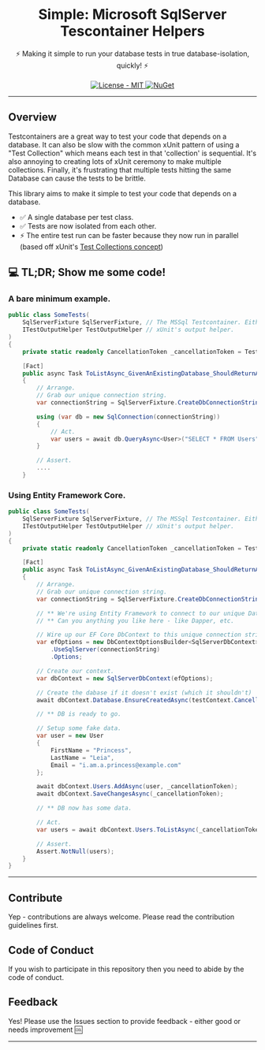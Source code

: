 <h1 align="center">Simple: Microsoft SqlServer Tescontainer Helpers</h1>

<div align="center">
  ⚡ Making it simple to run your database tests in true database-isolation, quickly! ⚡
</div>

<br />

<div align="center">
    <!-- License -->
    <a href="https://choosealicense.com/licenses/mit/">
    <img src="https://img.shields.io/badge/License-MIT-blue.svg?style=flat-square" alt="License - MIT" />
    </a>
    <!-- NuGet -->
    <a href="https://www.nuget.org/packages/WorldDomination.SimpleTestcontainers.MsSql/">
    <img src="https://buildstats.info/nuget/WorldDomination.SimpleTestcontainers.MsSql" alt="NuGet" />
    </a>
</div>


---
## Overview

Testcontainers are a great way to test your code that depends on a database.
It can also be slow with the common xUnit pattern of using a "Test Collection" which means each test in that 'collection' is sequential.
It's also annoying to creating lots of xUnit ceremony to make multiple collections.
Finally, it's frustrating that multiple tests hitting the same Database can cause the tests to be brittle.

This library aims to make it simple to test your code that depends on a database.

- ✅ A single database per test class.
- ✅ Tests are now isolated from each other.
- ⚡ The entire test run can be faster because they now run in parallel (based off xUnit's [Test Collections concept](https://xunit.net/docs/running-tests-in-parallel#parallelism-in-test-frameworks))

## 💻 TL;DR; Show me some code!

### A bare minimum example.
```csharp
public class SomeTests(
    SqlServerFixture SqlServerFixture, // The MSSql Testcontainer. Either this simple one or your own custom one.
    ITestOutputHelper TestOutputHelper // xUnit's output helper.
)
{
    private static readonly CancellationToken _cancellationToken = TestContext.Current.CancellationToken;

    [Fact]
    public async Task ToListAsync_GivenAnExistingDatabase_ShouldReturnAllUsers()
    {
        // Arrange.
        // Grab our unique connection string.
        var connectionString = SqlServerFixture.CreateDbConnectionString(TestContext.Current, TestOutputHelper);

        using (var db = new SqlConnection(connectionString))
        {
            // Act.
            var users = await db.QueryAsync<User>("SELECT * FROM Users", cancellationToken: _cancellationToken).ToListAsync(_cancellationToken);
        }

        // Assert.
        ....
    }
```

### Using Entity Framework Core.
```csharp
public class SomeTests(
    SqlServerFixture SqlServerFixture, // The MSSql Testcontainer. Either this simple one or your own custom one.
    ITestOutputHelper TestOutputHelper // xUnit's output helper.
)
{
    private static readonly CancellationToken _cancellationToken = TestContext.Current.CancellationToken;

    [Fact]
    public async Task ToListAsync_GivenAnExistingDatabase_ShouldReturnAllUsers()
    {
        // Arrange.
        // Grab our unique connection string.
        var connectionString = SqlServerFixture.CreateDbConnectionString(TestContext.Current, TestOutputHelper);

        // ** We're using Entity Framework to connect to our unique Database instance.
        // ** Can you anything you like here - like Dapper, etc.

        // Wire up our EF Core DbContext to this unique connection string.
        var efOptions = new DbContextOptionsBuilder<SqlServerDbContext>()
            .UseSqlServer(connectionString)
            .Options;

        // Create our context.
        var dbContext = new SqlServerDbContext(efOptions);

        // Create the dabase if it doesn't exist (which it shouldn't)
        await dbContext.Database.EnsureCreatedAsync(testContext.CancellationToken);

        // ** DB is ready to go.

        // Setup some fake data.
        var user = new User
        {
            FirstName = "Princess",
            LastName = "Leia",
            Email = "i.am.a.princess@example.com"
        };

        await dbContext.Users.AddAsync(user, _cancellationToken);
        await dbContext.SaveChangesAsync(_cancellationToken);

        // ** DB now has some data.

        // Act.
        var users = await dbContext.Users.ToListAsync(_cancellationToken);

        // Assert.
        Assert.NotNull(users);
    }
}
```

---

## Contribute
Yep - contributions are always welcome. Please read the contribution guidelines first.

## Code of Conduct

If you wish to participate in this repository then you need to abide by the code of conduct.

## Feedback

Yes! Please use the Issues section to provide feedback - either good or needs improvement :cool:

---
